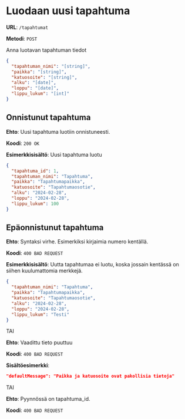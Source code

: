 # Luodaan uusi tapahtuma

**URL**: `/tapahtumat`

**Metodi**: `POST`

<!--  __Autentikaatio__: EI  -->

<!--  __Lupia vaadittu__: Ei mitään  -->

Anna luotavan tapahtuman tiedot

```json
{
  "tapahtuman_nimi": "[string]",
  "paikka": "[string]",
  "katuosoite": "[string]",
  "alku": "[date]",
  "loppu": "[date]",
  "lippu_lukum": "[int]"
}
```

## Onnistunut tapahtuma

**Ehto**: Uusi tapahtuma luotiin onnistuneesti.

**Koodi**: `200 OK`

**Esimerkkisisältö**: Uusi tapahtuma luotu

```json
{
  "tapahtuma_id": 1,
  "tapahtuman_nimi": "Tapahtuma",
  "paikka": "Tapahtumapaikka",
  "katuosoite": "Tapahtumaosotie",
  "alku": "2024-02-28",
  "loppu": "2024-02-28",
  "lippu_lukum": 100
}
```

## Epäonnistunut tapahtuma

**Ehto**: Syntaksi virhe. Esimerkiksi kirjaimia numero kentällä.

**Koodi**: `400 BAD REQUEST`

**Esimerkkisisältö**: Uutta tapahtumaa ei luotu, koska jossain kentässä on siihen kuulumattomia merkkejä.

```json
{
  "tapahtuman_nimi": "Tapahtuma",
  "paikka": "Tapahtumapaikka",
  "katuosoite": "Tapahtumaosotie",
  "alku": "2024-02-28",
  "loppu": "2024-02-28",
  "lippu_lukum": "Testi"
}
```

TAI

**Ehto**: Vaadittu tieto puuttuu

**Koodi**: `400 BAD REQUEST`

**Sisältöesimerkki**:
```json
"defaultMessage": "Paikka ja katuosoite ovat pakollisia tietoja"
```

TAI

**Ehto**: Pyynnössä on tapahtuma_id.

**Koodi**: `400 BAD REQUEST`